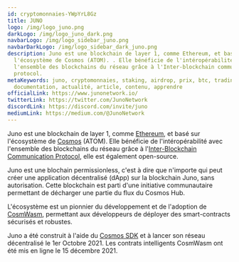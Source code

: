 ```yaml
---
id: cryptomonnaies-YWpYrL8Gz
title: JUNO
logo: /img/logo_juno.png
darkLogo: /img/logo_juno_dark.png
navbarLogo: /img/logo_sidebar_juno.png
navbarDarkLogo: /img/logo_sidebar_dark_juno.png
description: Juno est une blockchain de layer 1, comme Ethereum, et basé sur
  l'écosystème de Cosmos (ATOM). . Elle bénéficie de l'intéropérabilité avec
  l'ensemble des blockchains du réseau grâce à l'Inter-blockchain communication
  protocol.
metaKeywords: juno, cryptomonnaies, staking, airdrop, prix, btc, trading,
  documentation, actualité, article, contenu, apprendre
officialLink: https://www.junonetwork.io/
twitterLink: https://twitter.com/JunoNetwork
discordLink: https://discord.com/invite/juno
mediumLink: https://medium.com/@JunoNetwork
---
```

Juno est une blockchain de layer 1, comme [Ethereum](https://ethereum.org/fr/), et basé sur l'écosystème de [Cosmos](/cryptomonnaies/cosmos) (ATOM). Elle bénéficie de l'intéropérabilité avec l'ensemble des blockchains du réseau grâce à l'[Inter-Blockchain Communication Protocol](https://ibcprotocol.org/), elle est également open-source.

Juno est une blochain permissionless, c'est à dire que n'importe qui peut créer une application décentralisé (dApp) sur la blockchain Juno, sans autorisation. Cette blockchain est parti d'une initiative communautaire permettant de décharger une partie du flux du Cosmos Hub.

L'écosystème est un pionnier du développement et de l'adoption de [CosmWasm](https://cosmwasm.com/), permettant aux développeurs de déployer des smart-contracts sécurisés et robustes.

Juno a été construit à l'aide du [Cosmos SDK](https://v1.cosmos.network/sdk) et à lancer son réseau décentralisé le 1er Octobre 2021. Les contrats intelligents CosmWasm ont été mis en ligne le 15 décembre 2021.